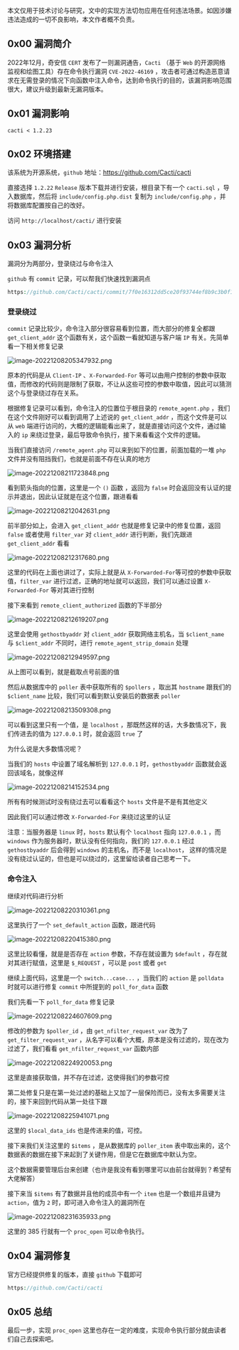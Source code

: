 本文仅用于技术讨论与研究，文中的实现方法切勿应用在任何违法场景。如因涉嫌违法造成的一切不良影响，本文作者概不负责。

0x00 漏洞简介
---------

2022年12月，奇安信 `CERT` 发布了一则漏洞通告，`Cacti` （基于 `Web` 的开源网络监视和绘图工具）存在命令执行漏洞 `CVE-2022-46169` ，攻击者可通过构造恶意请求在无需登录的情况下向函数中注入命令，达到命令执行的目的，该漏洞影响范围很大，建议升级到最新无漏洞版本。

0x01 漏洞影响
---------

`cacti < 1.2.23`

0x02 环境搭建
---------

该系统为开源系统，`github` 地址：<https://github.com/Cacti/cacti>

直接选择 `1.2.22` `Release` 版本下载并进行安装，根目录下有一个 `cacti.sql` ，导入数据库，然后将 `include/config.php.dist` 复制为 `include/config.php` ，并将数据库配置按自己的改好。

访问 `http://localhost/cacti/` 进行安装

0x03 漏洞分析
---------

漏洞分为两部分，登录绕过与命令注入

`github` 有 `commit` 记录，可以帮我们快速找到漏洞点

```php
https://github.com/Cacti/cacti/commit/7f0e16312dd5ce20f93744ef8b9c3b0f1ece2216
```

### 登录绕过

`commit` 记录比较少，命令注入部分很容易看到位置，而大部分的修复全都跟 `get_client_addr` 这个函数有关，这个函数一看就知道与客户端 `IP` 有关。先简单看一下相关修复记录

![image-20221208205347932.png](https://shs3.b.qianxin.com/attack_forum/2022/12/attach-6476fed89b5e61d772975dc6e63a5d012152b417.png)

原本的代码是从 `Client-IP` 、`X-Forwarded-For` 等可以由用户控制的参数中获取值，而修改的代码则是限制了获取，不让从这些可控的参数中取值，因此可以猜测这个与登录绕过存在关系。

根据修复记录可以看到，命令注入的位置位于根目录的 `remote_agent.php` ，我们在这个文件刚好可以看到调用了上述说的 `get_client_addr` ，而这个文件是可以从 `web` 端进行访问的，大概的逻辑能看出来了，就是直接访问这个文件，通过输入的 `ip` 来绕过登录，最后导致命令执行，接下来看看这个文件的逻辑。

当我们直接访问 `/remote_agent.php` 可以来到如下的位置，前面加载的一堆 `php` 文件并没有阻挡我们，也就是前面不存在认真的地方

![image-20221208211723848.png](https://shs3.b.qianxin.com/attack_forum/2022/12/attach-23a3f386a8cd0e824297c287fe17c0b9996aae06.png)

看到箭头指向的位置，这里是一个 `()` 函数 ，返回为 `false` 时会返回没有认证的提示并退出，因此认证就是在这个位置，跟进看看

![image-20221208212042631.png](https://shs3.b.qianxin.com/attack_forum/2022/12/attach-27a5dde345c3fec1d3c5bae661dbe45eec810af0.png)

前半部分如上，会进入 `get_client_addr` 也就是修复记录中的修复位置，返回 `false` 或者使用 `filter_var` 对 `client_addr` 进行判断，我们先跟进 `get_client_addr` 看看

![image-20221208212317680.png](https://shs3.b.qianxin.com/attack_forum/2022/12/attach-80eacc1dc6ff63dc7ab5c2051b3b98f65a6d28f2.png)

这里的代码在上面也讲过了，实际上就是从 `X-Forwarded-For`等可控的参数中获取值，`filter_var` 进行过滤，正确的地址就可以返回，我们可以通过设置 `X-Forwarded-For` 等对其进行控制

接下来看到 `remote_client_authorized` 函数的下半部分

![image-20221208212619207.png](https://shs3.b.qianxin.com/attack_forum/2022/12/attach-a742caa3949aa0ceaff18e8675f9f211ac397558.png)

这里会使用 `gethostbyaddr` 对 `client_addr` 获取网络主机名，当 `$client_name` 与 `$client_addr` 不同时，进行 `remote_agent_strip_domain` 处理

![image-20221208212949597.png](https://shs3.b.qianxin.com/attack_forum/2022/12/attach-4b38ae4a8259df6aba6d711753f3446aedcffd46.png)

从上图可以看到，就是截取点号前面的值

然后从数据库中的 `poller` 表中获取所有的 `$pollers` ，取出其 `hostname` 跟我们的 `$client_name` 比较，我们可以看到默认安装后的数据表 `poller`

![image-20221208213509308.png](https://shs3.b.qianxin.com/attack_forum/2022/12/attach-e7178932cdd92a1bde98fb1c09edd8adc33029be.png)

可以看到这里只有一个值，是 `localhost` ，那既然这样的话，大多数情况下，我们传进去的值为 `127.0.0.1` 时，就会返回 `true` 了

为什么说是大多数情况呢？

当我们的 `hosts` 中设置了域名解析到 `127.0.0.1` 时，`gethostbyaddr` 函数就会返回该域名，就像这样

![image-20221208214152534.png](https://shs3.b.qianxin.com/attack_forum/2022/12/attach-2c300e64d9a28b9dcc7e361ca91ffda0f165832b.png)

所有有时候测试时没有绕过去可以看看这个 `hosts` 文件是不是有其他定义

因此我们可以通过修改 `X-Forwarded-For` 来绕过这里的认证

注意：当服务器是 `linux` 时，`hosts` 默认有个 `localhost` 指向 `127.0.0.1` ，而 `windows` 作为服务器时，默认没有任何指向，我们的 `127.0.0.1` 经过 `gethostbyaddr` 后会得到 `windows` 的主机名，而不是 `localhost`， 这样的情况是没有绕过认证的，但也是可以绕过的，这里留给读者自己思考一下。

### 命令注入

继续对代码进行分析

![image-20221208220310361.png](https://shs3.b.qianxin.com/attack_forum/2022/12/attach-1c16b377759558ace5e725f61bafeeb0a51740b0.png)

这里执行了一个 `set_default_action` 函数，跟进代码

![image-20221208220415380.png](https://shs3.b.qianxin.com/attack_forum/2022/12/attach-818892e2fbc38b0c50f423e87dd921fe7d5f86c9.png)

这里比较看懂，就是是否存在 `action` 参数，不存在就设置为 `$default` ，存在就对其进行赋值，这里是 `$_REQUEST` ，可以是 `post` 或者 `get`

继续上面代码，这里是一个 `switch...case...` ，当我们的 `action` 是 `polldata` 时就可以进行修复 `commit` 中所提到的 `poll_for_data` 函数

我们先看一下 `poll_for_data` 修复记录

![image-20221208224607609.png](https://shs3.b.qianxin.com/attack_forum/2022/12/attach-975685a828ab45766a234011fd8f246a62fea42c.png)

修改的参数为 `$poller_id` ，由 `get_nfilter_request_var` 改为了 `get_filter_request_var` ，从名字可以看个大概，原本是没有过滤的，现在改为过滤了，我们看看 `get_nfilter_request_var` 函数内部

![image-20221208224920053.png](https://shs3.b.qianxin.com/attack_forum/2022/12/attach-c33c77d41f753184dd79f85f09343a77ac90da90.png)

这里是直接获取值，并不存在过滤，这使得我们的参数可控

第二处修复只是在第一处过滤的基础上又加了一层保险而已，没有太多需要关注的，接下来回到代码从第一处往下跟

![image-20221208225941071.png](https://shs3.b.qianxin.com/attack_forum/2022/12/attach-588a7228358c17f4142e4a90a1fcbd8d5a519847.png)

这里的 `$local_data_ids` 也是传进来的值，可控。

接下来我们关注这里的 `$items` ，是从数据库的 `poller_item` 表中取出来的，这个数据表的数据在接下来起到了关键作用，但是它在数据库中默认为空。

这个数据需要管理后台来创建（也许是我没有看到哪里可以由前台就得到？希望有大佬解答）

接下来当 `$items` 有了数据并且他的成员中有一个 `item` 也是一个数组并且键为 `action`，值为 `2` 时，即可进入命令注入的漏洞所在

![image-20221208231635933.png](https://shs3.b.qianxin.com/attack_forum/2022/12/attach-50917aac89d9c956fef5836a1abe2ade1d9b1225.png)

这里的 385 行就有一个 `proc_open` 可以命令执行。

0x04 漏洞修复
---------

官方已经提供修复的版本，直接 `github` 下载即可

```php
https://github.com/Cacti/cacti
```

0x05 总结
-------

最后一步，实现 `proc_open` 这里也存在一定的难度，实现命令执行部分就由读者们自己去探索吧。